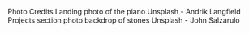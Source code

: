 Photo Credits
    Landing photo of the piano
        Unsplash - Andrik Langfield
    Projects section photo backdrop of stones
        Unsplash - John Salzarulo

